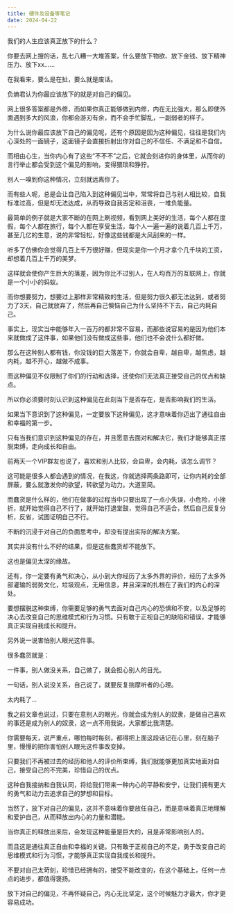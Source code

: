 ```yaml
---
title: 硬件及设备等笔记
date: 2024-04-22
---
```


我们的人生应该真正放下的什么？

你要去网上搜的话，乱七八糟一大堆答案，什么要放下物欲、放下金钱、放下精神压力、放下xx......

在我看来，要么是在扯，要么就是废话。

负熵君认为你最应该放下的就是对自己的偏见。

网上很多答案都是外修，而如果你真正能够做到内修，内在无比强大，那么即使外面遇到多大的风浪，你都会游刃有余，而不会手忙脚乱，一副弱者的样子。

为什么说你最应该放下自己的偏见呢，还有个原因是因为这种偏见，往往是我们内心深处的一面镜子，这面镜子会直接折射出你对自己的不信任、不满足和不自信。

而相由心生，当你内心有了这些“不不不”之后，它就会刻进你的身体里，从而你的言行举止都会受到这个偏见的影响，变得猥琐和狰狞。 

别人一嗅到你这种情况，立刻就远离你了。

而有些人呢，总是会让自己陷入到这种偏见当中，常常将自己与别人相比较，自我标准过高，但是却无法达成，从而导致自我否定和沮丧，一堆负能量。

最简单的例子就是大家不断的在网上刷视频，看到网上美好的生活，每个人都在度假，每个人都在旅行，每个人都在享受生活，每个人一遍一遍的说着几百上千万，甚至几亿的生意，说的非常轻松，好像这些钱都是大风刮来的一样。

听多了仿佛你会觉得几百上千万很好赚，但现实是你一个月才拿个几千块的工资，却想着几百上千万的美梦。

这样就会使你产生巨大的落差，因为你比不过别人，在人均百万的互联网上，你就是一个小小的蚂蚁。

而你想要努力，想要过上那样非常精致的生活，但是努力很久都无法达到，或者努力了3天，自己就放弃了，然后再自己懊恼自己为什么坚持不下去，自己内耗自己。

事实上，现实当中能够年入一百万的都非常不容易，而那些说容易的是因为他们本来就做成了这件事，如果他们没有做成这些事，他们也不会说什么都好做。

那么在这种别人都有钱，你没钱的巨大落差下，你就会自卑，越自卑，越焦虑，越内耗，越不开心，越做不成事。

而这种偏见不仅限制了你们的行动和选择，还使你们无法真正接受自己的优点和缺点。

所以你必须要时刻认识到这种偏见在此刻当下是否存在，是否影响我们的生活。

如果当下意识到了这种偏见，一定要放下这种偏见，这才意味着你迈出了通往自由和幸福的第一步。

只有当我们意识到这种偏见的存在，并且愿意去面对和解决它，我们才能够真正摆脱束缚，走向成长和自由。

前两天一个VIP群友也说了，喜欢和别人比较，会自卑，会内耗，该怎么调节？

这可能是很多人都会遇到的情况，在我这，你就选择两条路即可，让你内耗的全部屏蔽，要么就激发你的欲望，转欲望为动力。大道至简。

而蠢货是什么样的，他们在做事的过程当中只要出现了一点小失误，小危险，小挫折，就开始觉得自己不行了，就开始打退堂鼓，觉得自己不适合，然后自己反复分析，反省，试图证明自己不行。

不断的沉浸于对自己的负面思考中，却没有提出实际的解决方案。

其实并没有什么不好的结果，但是这些蠢货却不能放下。

这也是偏见太深的缘故。

还有，你一定要有勇气和决心，从小到大你经历了太多外界的评价，经历了太多外部灌输的弱势文化，垃圾观点，无用信息，并且深深的扎根在了我们的内心的深处。

要想摆脱这种束缚，你需要足够的勇气去面对自己内心的恐惧和不安，以及足够的决心去改变自己的思维模式和行为习惯。只有敢于正视自己的缺陷和错误，才能够真正实现自我成长和提升。

另外说一说害怕别人眼光这件事。
 

很多蠢货就是：

一件事，别人做没关系，自己做了，就会担心别人的目光。

一句话，别人说没关系，自己说了，就要反复揣摩听者的心理。

太内耗了...

我之前文章也说过，只要在意别人的眼光，你就会成为别人的奴隶，是做自己喜欢的事还是成为别人的奴隶，这一点不用我说，大家都比我清楚。

你需要每天，说严重点，哪怕每时每刻，都得把上面这段话记在心里，刻在脑子里，慢慢的把你害怕别人眼光这件事改变掉。

只要我们不再被过去的经历和他人的评价所束缚，我们就能够更加真实地面对自己，接受自己的不完美，珍惜自己的优点。

这种自我接纳和自我认同，将给我们带来一种内心的平静和安宁，让我们拥有更大的勇气和动力去追求自己的梦想和目标。

当然了，放下对自己的偏见，这并不意味着你要放任自己，而是意味着真正地理解和爱护自己，从而释放出内心的力量和潜能。

当你真正的释放出来后，会发现这种能量是巨大的，且是非常影响别人的。

而且这是通往真正自由和幸福的关键。只有敢于正视自己的不足，勇于改变自己的思维模式和行为习惯，才能够真正实现自我成长和提升。

不要对自己太苛刻，珍惜已经拥有的，接受不能改变的，在这个基础上，任何一点点的进步，都值得褒扬。

放下对自己的偏见，不再怀疑自己，内心无比坚定，这个时候魅力才最大，你才更容易成功。